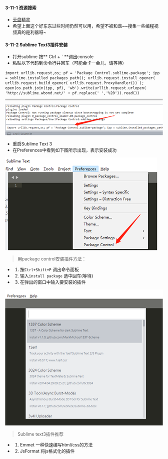 #### 3-11-1 资源搜索

- [云盘精灵](https://www.yunpanjingling.com/)
- 希望上面这个好东东过些时间仍然可以用，希望不被和谐~~搜集一些编程视频真的是利器呀~

#### 3-11-2 Sublime Text3插件安装
- 打开sublime 按** Ctrl + ` **调出console
- 粘贴以下代码到命令行并回车（可能会卡一会儿，请等待）

```
import urllib.request,os; pf = 'Package Control.sublime-package'; ipp = sublime.installed_packages_path(); urllib.request.install_opener( urllib.request.build_opener( urllib.request.ProxyHandler()) ); open(os.path.join(ipp, pf), 'wb').write(urllib.request.urlopen( 'http://sublime.wbond.net/' + pf.replace(' ','%20')).read())
```
---

![](/assets/3-11-sublime.png)

- 重启Sublime Text 3
- 在Preferences中看到如下图所示出现，表示安装成功

![](/assets/3-11-control.png)

> 用package control安装插件方法：

- 1. 按`Ctrl+Shift+P` 调出命令面板
- 2. 输入`install package` 选中回车(等待)
- 3. 在弹出的窗口中输入要安装的插件

![](/assets/3-11-install.png)

> Sublime text3插件推荐

- 1. Emmet 一种快速编写html/css的方法
- 2. JsFormat  将js格式化的插件